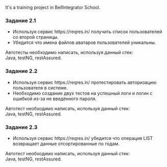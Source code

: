 It's a training project in BellIntegrator School.

<h3>Задание 2.1</h3>
<ul><li>Используя сервис https://reqres.in/ получить список пользователей со второй страницы.</li>
<li>Убедится что  имена файлов аватаров пользователей уникальны.</li></ul>
Автотесты необходимо написать, используя данный стек:<br>
Java, testNG, restAssured.

<h3>Задание 2.2</h3>
<ul><li>Используя сервис https://reqres.in/ протестировать авторизацию пользователя в системе.</li>
<li>Необходимо создание двух тестов на успешный логи и логин с ошибкой из-за не введённого пароля.</li></ul>
Автотест необходимо написать, используя данный стек:<br>
Java, testNG, restAssured.

<h3>Задание 2.3</h3>
<ul><li>Используя сервис https://reqres.in/ убедится что операция LIST <RESOURCE> возвращает данные отсортированные по годам.</li></ul>
Автотест необходимо написать, используя данный стек:<br>
Java, testNG, restAssured.
